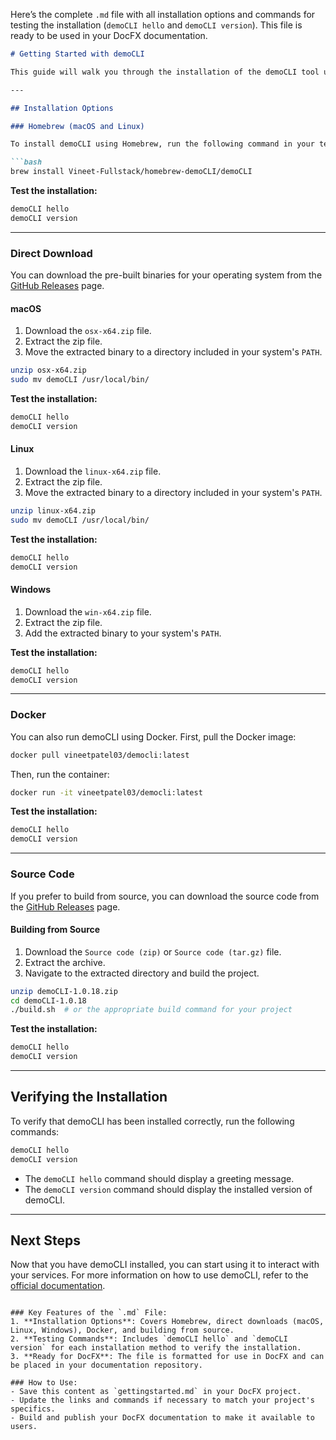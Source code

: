 ﻿Here’s the complete `.md` file with all installation options and commands for testing the installation (`demoCLI hello` and `demoCLI version`). This file is ready to be used in your DocFX documentation.

```markdown
# Getting Started with demoCLI

This guide will walk you through the installation of the demoCLI tool using various methods and how to test the installation.

---

## Installation Options

### Homebrew (macOS and Linux)

To install demoCLI using Homebrew, run the following command in your terminal:

```bash
brew install Vineet-Fullstack/homebrew-demoCLI/demoCLI
```

**Test the installation:**

```bash
demoCLI hello
demoCLI version
```

---

### Direct Download

You can download the pre-built binaries for your operating system from the [GitHub Releases](https://github.com/Vineet-Fullstack/demoCLI/releases/tag/v1.0.18) page.

#### macOS

1. Download the `osx-x64.zip` file.
2. Extract the zip file.
3. Move the extracted binary to a directory included in your system's `PATH`.

```bash
unzip osx-x64.zip
sudo mv demoCLI /usr/local/bin/
```

**Test the installation:**

```bash
demoCLI hello
demoCLI version
```

#### Linux

1. Download the `linux-x64.zip` file.
2. Extract the zip file.
3. Move the extracted binary to a directory included in your system's `PATH`.

```bash
unzip linux-x64.zip
sudo mv demoCLI /usr/local/bin/
```

**Test the installation:**

```bash
demoCLI hello
demoCLI version
```

#### Windows

1. Download the `win-x64.zip` file.
2. Extract the zip file.
3. Add the extracted binary to your system's `PATH`.

**Test the installation:**

```powershell
demoCLI hello
demoCLI version
```

---

### Docker

You can also run demoCLI using Docker. First, pull the Docker image:

```bash
docker pull vineetpatel03/democli:latest
```

Then, run the container:

```bash
docker run -it vineetpatel03/democli:latest
```

**Test the installation:**

```bash
demoCLI hello
demoCLI version
```

---

### Source Code

If you prefer to build from source, you can download the source code from the [GitHub Releases](https://github.com/Vineet-Fullstack/demoCLI/releases/tag/v1.0.18) page.

#### Building from Source

1. Download the `Source code (zip)` or `Source code (tar.gz)` file.
2. Extract the archive.
3. Navigate to the extracted directory and build the project.

```bash
unzip demoCLI-1.0.18.zip
cd demoCLI-1.0.18
./build.sh  # or the appropriate build command for your project
```

**Test the installation:**

```bash
demoCLI hello
demoCLI version
```

---

## Verifying the Installation

To verify that demoCLI has been installed correctly, run the following commands:

```bash
demoCLI hello
demoCLI version
```

- The `demoCLI hello` command should display a greeting message.
- The `demoCLI version` command should display the installed version of demoCLI.

---

## Next Steps

Now that you have demoCLI installed, you can start using it to interact with your services. For more information on how to use demoCLI, refer to the [official documentation](#).

```

### Key Features of the `.md` File:
1. **Installation Options**: Covers Homebrew, direct downloads (macOS, Linux, Windows), Docker, and building from source.
2. **Testing Commands**: Includes `demoCLI hello` and `demoCLI version` for each installation method to verify the installation.
3. **Ready for DocFX**: The file is formatted for use in DocFX and can be placed in your documentation repository.

### How to Use:
- Save this content as `gettingstarted.md` in your DocFX project.
- Update the links and commands if necessary to match your project's specifics.
- Build and publish your DocFX documentation to make it available to users.